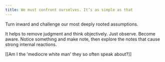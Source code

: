 ```yaml
---
title: We must confront ourselves. It’s as simple as that
---
```

Turn inward and challenge our most deeply rooted assumptions.

It helps to remove judgment and think objectively. Just observe. Become aware. Notice something and make note, then explore the notes that cause strong internal reactions.

[[Am I the 'mediocre white man' they so often speak about?]]
